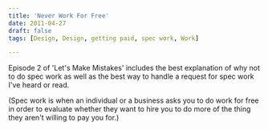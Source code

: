 ```yaml
---
title: 'Never Work For Free'
date: 2011-04-27
draft: false
tags: [Design, Design, getting paid, spec work, Work]

---
```


Episode 2 of 'Let's Make Mistakes' includes the best explanation of why not to do spec work as well as the best way to handle a request for spec work I've heard or read.  
  
(Spec work is when an individual or a business asks you to do work for free in order to evaluate whether they want to hire you to do more of the thing they aren't willing to pay you for.)